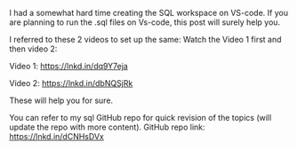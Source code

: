 I had a somewhat hard time creating the SQL workspace on VS-code. If you are planning to run the .sql files on Vs-code, this post will surely help you.

I referred to these 2 videos to set up the same:
Watch the Video 1 first and then video 2:

Video 1:
https://lnkd.in/dq9Y7eja

Video 2:
https://lnkd.in/dbNQSjRk

These will help you for sure.

You can refer to my sql GitHub repo for quick revision of the topics (will update the repo with more content).
GitHub repo link:
https://lnkd.in/dCNHsDVx
